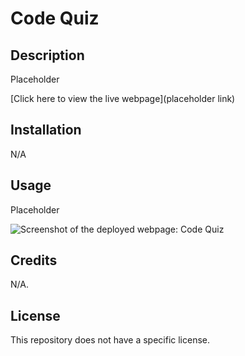 # Code Quiz

## Description

Placeholder

[Click here to view the live webpage](placeholder link)

## Installation

N/A

## Usage

Placeholder

![Screenshot of the deployed webpage: Code Quiz](path/to/image.jpg)

## Credits

N/A.

## License

This repository does not have a specific license.
